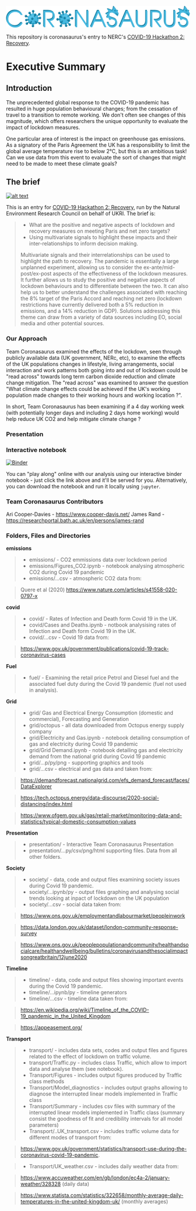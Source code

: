 ![RAWR](presentation/coronasaurus_logo.png)

This repository is coronasaurus's entry to NERC's [COVID-19 Hackathon 2: Recovery](https://digitalenvironment.org/home/covid-19-digital-sprint-hackathons/covid-19-hackathon-2-recovery/).

# Executive Summary

## Introduction
The unprecedented global response to the COVID-19 pandemic has resulted in huge population behavioural changes; from the cessation of travel to a transition to remote working. We don't often see changes of this magnitude, which offers researchers the unique opportunity to evaluate the impact of lockdown measures.

One particular area of interest is the impact on greenhouse gas emissions. As a signatory of the Paris Agreement the UK has a responsibility to limit the global average temperature rise to below 2&deg;C, but this is an ambitious task! Can we use data from this event to evaluate the sort of changes that might need to be made to meet these climate goals?

## The brief
[![alt text](https://i2.wp.com/digitalenvironment.org/wp-content/uploads/2020/05/covid-19_banner-800.png?w=800&ssl=1)](https://digitalenvironment.org/home/covid-19-digital-sprint-hackathons/)

This is an entry for [COVID-19 Hackathon 2: Recovery](https://digitalenvironment.org/home/covid-19-digital-sprint-hackathons/covid-19-hackathon-2-recovery/), run by the Natural Environment Research Council on behalf of UKRI. The brief is:

> - What are the positive and negative aspects of lockdown and recovery measures on meeting Paris and net zero targets?
> - Using multivariate signals to highlight these impacts and their inter-relationships to inform decision making.
>
> Multivariate signals and their interrelationships can be used to highlight the path to recovery. The pandemic is essentially a large unplanned experiment, allowing us to consider the ex-ante/mid-post/ex-post aspects of the effectiveness of the lockdown measures. It further allows us to study the positive and negative aspects of lockdown behaviours and to differentiate between the two. It can also help us to better understand the challenges associated with reaching the 8% target of the Paris Accord and reaching net zero (lockdown restrictions have currently delivered both a 5% reduction in emissions, and a 14% reduction in GDP). Solutions addressing this theme can draw from a variety of data sources including EO, social media and other potential sources.

### Our Approach

Team Coronasaurus examined the effects of the lockdown, seen through publicly available data (UK government, NERc, etc), to examine the effects of the UK populations changes in lifestyle, living arrangements, social interaction and work patterns both going into and out of lockdown could be "read across" towards long term carbon dioxide reduction and climate change mitigation. The "read across" was examined to answer the question "What climate change effects could be achieved if the UK's working population made changes to their working hours and working location ?". 

In short, Team Coronasaurus has been examining if a 4 day working week (with potentially longer days and including 2 days home working) would help reduce UK CO2 and help mitigate climate change ?   

### Presentation

### Interactive notebook
[![Binder](https://mybinder.org/badge_logo.svg)](https://mybinder.org/v2/gh/aricooperdavis/coronasaurus_NERCHackathonTwo_Multivariate/master?urlpath=%2Ftree%2Fcoronasaurus.ipynb)

You can "play along" online with our analysis using our interactive binder notebook - just click the link above and it'll be served for you. Alternatively, you can download the notebook and run it locally using `jupyter`.

### Team Coronasaurus Contributors

Ari Cooper-Davies - https://www.cooper-davis.net/
James Rand - https://researchportal.bath.ac.uk/en/persons/james-rand


### Folders, Files and Directories

<b>emissions</b>
> - emissions/ - CO2 emmissions data over lockdown period
> - emissions/Figures_CO2.ipynb  - notebook analysing atmospheric CO2 during Covid 19 pandemic
> - emissions/...csv - atmospheric CO2 data from:

>Quere et al (2020) https://www.nature.com/articles/s41558-020-0797-x



<b>covid</b>
> - covid/ - Rates of Infection and Death form Covid 19 in the UK.
> - covid/Cases and Deaths.ipynb - notbook analysising rates of Infection and Death form Covid 19 in the UK.
> - covid/...csv - Covid 19 data from:

>https://www.gov.uk/government/publications/covid-19-track-coronavirus-cases


<b>Fuel</b> 
> - fuel/ - Examining the retail price Petrol and Diesel fuel and the associated fuel duty during the Covid 19 pandemic (fuel not used in analysis).



<b>Grid</b>
> - grid/ Gas and Electrical Energy Consumption (domestic and commercial), Forecasting and Generation
> - grid/octopus - all data downloaded from Octopus energy supply company
> - grid/Electricity and Gas.ipynb - notebook detailing consumption of gas and electricity during Covid 19 pandemic
> - grid/Grid Demand.ipynb - notebook detailing gas and electricity demand from the national grid during Covid 19 pandemic 
> - grid/...p/py/png - supporting graphics and tools
> - grid/...csv - electrical and gas data and taken from:

>https://demandforecast.nationalgrid.com/efs_demand_forecast/faces/DataExplorer

>https://tech.octopus.energy/data-discourse/2020-social-distancing/index.html

>https://www.ofgem.gov.uk/gas/retail-market/monitoring-data-and-statistics/typical-domestic-consumption-values



<b>Presentation</b> 	
> - presentation/ - Interactive Team Coronasaurus Presentation
> - presentation/...py/csv/png/html supporting files. Data from all other folders.



<b>Society</b>
> - society/ - data, code and output files examining society issues during Covid 19 pandemic.
> - society/...ipynb/py - output files graphing and analysing social trends looking at inpact of lockdown on the UK population
> - society/...csv - social data taken from:

>https://www.ons.gov.uk/employmentandlabourmarket/peopleinwork 

>https://data.london.gov.uk/dataset/london-community-response-survey 

>https://www.ons.gov.uk/peoplepopulationandcommunity/healthandsocialcare/healthandwellbeing/bulletins/coronavirusandthesocialimpactsongreatbritain/12june2020



<b>Timeline</b>
> - timeline/ - data, code and output files showing important events during the Covid 19 pandemic.
> - timeline/...ipynb/py - timeline generators
> - timeline/...csv - timeline data taken from:

>https://en.wikipedia.org/wiki/Timeline_of_the_COVID-19_pandemic_in_the_United_Kingdom

>https://appeasement.org/



<b>Transport</b>
> - transport/ - includes data sets, codes and output files and figures related to the effect of lockdown on traffic volume.
> - transport/Traffic.py - includes class Traffic, which allow to import data and analyse them (see notebook).
> - Transport/Figures - includes output figures produced by Traffic class methods
> - Transport/Model_diagnostics - includes output graphs allowing to diagnose the interrupted linear models implemented in Traffic class
> - Transport/Summary - includes csv files with summary of the interrupted linear models implemented in Traffic class (summary consist the goodness of fit and credibility intervals for all model parameters)
> - Transport/..UK_transport.csv - includes traffic volume data for different modes of transport from: 

>https://www.gov.uk/government/statistics/transport-use-during-the-coronavirus-covid-19-pandemic.

> - Transport/UK_weather.csv - includes daily weather data from:

>https://www.accuweather.com/en/gb/london/ec4a-2/january-weather/328328 (daily data)

>https://www.statista.com/statistics/322658/monthly-average-daily-temperatures-in-the-united-kingdom-uk/ (monthly averages)
